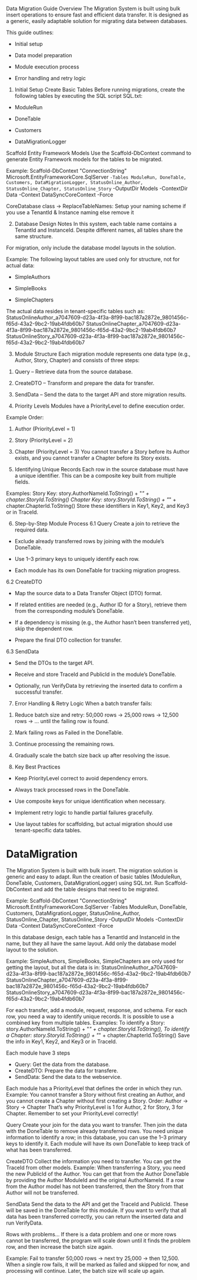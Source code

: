 Data Migration Guide
Overview
The Migration System is built using bulk insert operations to ensure fast and efficient data transfer.
It is designed as a generic, easily adaptable solution for migrating data between databases.

This guide outlines:

- Initial setup

- Data model preparation

- Module execution process

- Error handling and retry logic

1. Initial Setup
Create Basic Tables
Before running migrations, create the following tables by executing the SQL script SQL.txt:

- ModuleRun

- DoneTable

- Customers

- DataMigrationLogger

Scaffold Entity Framework Models
Use the Scaffold-DbContext command to generate Entity Framework models for the tables to be migrated.

Example:
Scaffold-DbContext "ConnectionString" Microsoft.EntityFrameworkCore.SqlServer `
  -Tables ModuleRun, DoneTable, Customers, DataMigrationLogger, StatusOnline_Author, StatusOnline_Chapter, StatusOnline_Story `
  -OutputDir Models -ContextDir Data -Context DataSyncCoreContext -Force

CoreDatabase class -> ReplaceTableNames: Setup your naming scheme if you use a TenantId & Instance naming else remove it

2. Database Design Notes
In this system, each table name contains a TenantId and InstanceId.
Despite different names, all tables share the same structure.

For migration, only include the database model layouts in the solution.

Example:
The following layout tables are used only for structure, not for actual data:

- SimpleAuthors

- SimpleBooks

- SimpleChapters

The actual data resides in tenant-specific tables such as:
StatusOnlineAuthor_a7047609-d23a-4f3a-8f99-bac187a2872e_9801456c-f65d-43a2-9bc2-19ab4fdb60b7
StatusOnlineChapter_a7047609-d23a-4f3a-8f99-bac187a2872e_9801456c-f65d-43a2-9bc2-19ab4fdb60b7
StatusOnlineStory_a7047609-d23a-4f3a-8f99-bac187a2872e_9801456c-f65d-43a2-9bc2-19ab4fdb60b7

3. Module Structure
Each migration module represents one data type (e.g., Author, Story, Chapter) and consists of three steps:

1) Query – Retrieve data from the source database.

2) CreateDTO – Transform and prepare the data for transfer.

3) SendData – Send the data to the target API and store migration results.


4. Priority Levels
Modules have a PriorityLevel to define execution order.

Example Order:

1) Author (PriorityLevel = 1)

2) Story (PriorityLevel = 2)

3) Chapter (PriorityLevel = 3)
You cannot transfer a Story before its Author exists, and you cannot transfer a Chapter before its Story exists.

5. Identifying Unique Records
Each row in the source database must have a unique identifier.
This can be a composite key built from multiple fields.

Examples:
Story Key: story.AuthorNameId.ToString() + "_" + chapter.StoryId.ToString()
Chapter Key: story.StoryId.ToString() + "_" + chapter.ChapterId.ToString()
Store these identifiers in Key1, Key2, and Key3 or in TraceId.

6. Step-by-Step Module Process
6.1 Query
Create a join to retrieve the required data.

- Exclude already transferred rows by joining with the module’s DoneTable.

- Use 1–3 primary keys to uniquely identify each row.

- Each module has its own DoneTable for tracking migration progress.

6.2 CreateDTO
- Map the source data to a Data Transfer Object (DTO) format.

- If related entities are needed (e.g., Author ID for a Story), retrieve them from the corresponding module’s DoneTable.

- If a dependency is missing (e.g., the Author hasn’t been transferred yet), skip the dependent row.

- Prepare the final DTO collection for transfer.

6.3 SendData
- Send the DTOs to the target API.

- Receive and store TraceId and PublicId in the module’s DoneTable.

- Optionally, run VerifyData by retrieving the inserted data to confirm a successful transfer.


7. Error Handling & Retry Logic
When a batch transfer fails:

1) Reduce batch size and retry: 50,000 rows → 25,000 rows → 12,500 rows → … until the failing row is found.

2) Mark failing rows as Failed in the DoneTable.

3) Continue processing the remaining rows.

4) Gradually scale the batch size back up after resolving the issue.


8. Key Best Practices
- Keep PriorityLevel correct to avoid dependency errors.

- Always track processed rows in the DoneTable.

- Use composite keys for unique identification when necessary.

- Implement retry logic to handle partial failures gracefully.

- Use layout tables for scaffolding, but actual migration should use tenant-specific data tables.


# DataMigration

The Migration System is built with bulk insert. The migration solution is generic and easy to adapt.
Run the creation of basic tables (ModuleRun, DoneTable, Customers, DataMigrationLogger) using SQL.txt.
Run Scaffold-DbContext and add the table designs that need to be migrated.

Example: 
Scaffold-DbContext "ConnectionString" Microsoft.EntityFrameworkCore.SqlServer -Tables ModuleRun, DoneTable, Customers, DataMigrationLogger, StatusOnline_Author, StatusOnline_Chapter, StatusOnline_Story -OutputDir Models -ContextDir Data -Context DataSyncCoreContext -Force

In this database design, each table has a TenantId and InstanceId in the name, but they all have the same layout. Add only the database model layout to the solution.

Example:
SimpleAuthors, SimpleBooks, SimpleChapters are only used for getting the layout, but all the data is in:
StatusOnlineAuthor_a7047609-d23a-4f3a-8f99-bac187a2872e_9801456c-f65d-43a2-9bc2-19ab4fdb60b7
StatusOnlineChapter_a7047609-d23a-4f3a-8f99-bac187a2872e_9801456c-f65d-43a2-9bc2-19ab4fdb60b7
StatusOnlineStory_a7047609-d23a-4f3a-8f99-bac187a2872e_9801456c-f65d-43a2-9bc2-19ab4fdb60b7

For each transfer, add a module, request, response, and schema.
For each row, you need a way to identify unique records. It is possible to use a combined key from multiple tables. 
Examples:
To identify a Story: story.AuthorNameId.ToString() + "_" + chapter.StoryId.ToString(),
To identify a Chapter: story.StoryId.ToString() + "_" + chapter.ChapterId.ToString()
Save the info in Key1, Key2, and Key3 or in TraceId.

Each module have 3 steps
- Query:     Get the data from the database.
- CreateDTO: Prepare the data for transfere.
- SendData:  Send the data to the webservice.

Each module has a PriorityLevel that defines the order in which they run.
Example: You cannot transfer a Story without first creating an Author, and you cannot create a Chapter without first creating a Story.
Order: Author -> Story -> Chapter
That’s why PriorityLevel is 1 for Author, 2 for Story, 3 for Chapter.
Remember to set your PriorityLevel correctly!

Query
Create your join for the data you want to transfer. Then join the data with the DoneTable to remove already transferred rows.
You need unique information to identify a row; in this database, you can use the 1–3 primary keys to identify it. Each module will have its own DoneTable to keep track of what has been transferred.

CreateDTO
Collect the information you need to transfer. You can get the TraceId from other models.
Example: When transferring a Story, you need the new PublicId of the Author. You can get that from the Author DoneTable by providing the Author ModuleId and the original AuthorNameId.
If a row from the Author model has not been transferred, then the Story from that Author will not be transferred.

SendData
Send the data to the API and get the TraceId and PublicId. These will be saved in the DoneTable for this module.
If you want to verify that all data has been transferred correctly, you can return the inserted data and run VerifyData.


Rows with problems...
If there is a data problem and one or more rows cannot be transferred, the program will scale down until it finds the problem row, and then increase the batch size again.

Example:
Fail to transfer 50,000 rows → next try 25,000 → then 12,500.
When a single row fails, it will be marked as failed and skipped for now, and processing will continue. Later, the batch size will scale up again.

